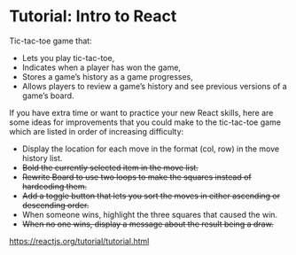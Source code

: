 # Tutorial: Intro to React

Tic-tac-toe game that:

* Lets you play tic-tac-toe,
* Indicates when a player has won the game,
* Stores a game’s history as a game progresses,
* Allows players to review a game’s history and see previous versions of a game’s board.

If you have extra time or want to practice your new React skills, here are some ideas for improvements that you could make to the tic-tac-toe game which are listed in order of increasing difficulty:

* Display the location for each move in the format (col, row) in the move history list.
* ~~Bold the currently selected item in the move list.~~
*  ~~Rewrite Board to use two loops to make the squares instead of hardcoding them.~~
* ~~Add a toggle button that lets you sort the moves in either ascending or descending order.~~
* When someone wins, highlight the three squares that caused the win.
* ~~When no one wins, display a message about the result being a draw.~~

https://reactjs.org/tutorial/tutorial.html